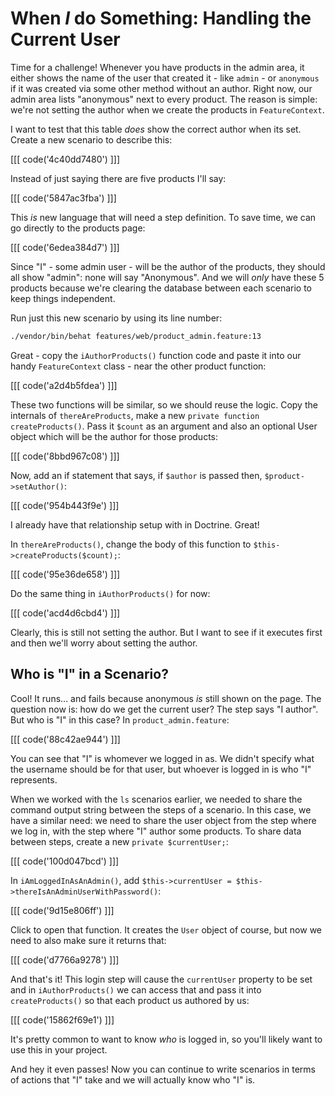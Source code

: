 # When *I* do Something: Handling the Current User

Time for a challenge! Whenever you have products in the admin area, it either shows
the name of the user that created it - like `admin` - or `anonymous` if it was created
via some other method without an author. Right now, our admin area lists "anonymous"
next to every product. The reason is simple: we're not setting the author when we
create the products in `FeatureContext`.

I want to test that this table *does* show the correct author when its set. Create
a new scenario to describe this:

[[[ code('4c40dd7480') ]]]

Instead of just saying there are five products I'll say:

[[[ code('5847ac3fba') ]]]

This *is* new language that will need a step definition. To save time, we can go
directly to the products page:

[[[ code('6edea384d7') ]]]

Since "I" - some admin user - will be the author of the products, they should all
show "admin": none will say "Anonymous". And we will *only* have these 5 products
because we're clearing the database between each scenario to keep things independent.

Run just this new scenario by using its line number:

```bash
./vendor/bin/behat features/web/product_admin.feature:13
```

Great - copy the `iAuthorProducts()` function code and paste it into our handy `FeatureContext`
class - near the other product function:

[[[ code('a2d4b5fdea') ]]]

These two functions will be similar, so we should reuse the logic. Copy the internals
of `thereAreProducts`, make a new `private function createProducts()`. Pass it `$count`
as an argument and also an optional User object which will be the author for those products:

[[[ code('8bbd967c08') ]]]

Now, add an if statement that says, if `$author` is passed then, `$product->setAuthor()`:

[[[ code('954b443f9e') ]]]

I already have that relationship setup with in Doctrine. Great!

In `thereAreProducts()`, change the body of this function to `$this->createProducts($count);`:

[[[ code('95e36de658') ]]]

Do the same thing in `iAuthorProducts()` for now:

[[[ code('acd4d6cbd4') ]]]

Clearly, this is still not setting the author. But I want to see if it executes first
and then we'll worry about setting the author.

## Who is "I" in a Scenario?

Cool! It runs... and fails because anonymous *is* still shown on the page. The question
now is: how do we get the current user? The step says "I author". But who is "I" in this
case? In `product_admin.feature`:

[[[ code('88c42ae944') ]]]

You can see that "I" is whomever we logged in as. We didn't specify what the username
should be for that user, but whoever is logged in is who "I" represents.

When we worked with the `ls` scenarios earlier, we needed to share the command output
string between the steps of a scenario. In this case, we have a similar need: we
need to share the user object from the step where we log in, with the step where
"I" author some products. To share data between steps, create a new `private $currentUser;`:

[[[ code('100d047bcd') ]]]

In `iAmLoggedInAsAnAdmin()`, add `$this->currentUser = $this->thereIsAnAdminUserWithPassword()`:

[[[ code('9d15e806ff') ]]]

Click to open that function. It creates the `User` object of course, but now we need
to also make sure it returns that:

[[[ code('d7766a9278') ]]]

And that's it! This login step will cause the `currentUser` property to be set and
in `iAuthorProducts()` we can access that and pass it into `createProducts()` so that
each product us authored by us:

[[[ code('15862f69e1') ]]]

It's pretty common to want to know *who* is logged in, so you'll likely want to use
this in your project.

And hey it even passes! Now you can continue to write scenarios in terms of actions
that "I" take and we will actually know who "I" is.

